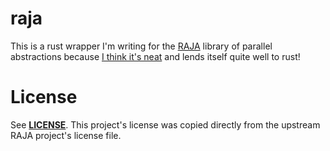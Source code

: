 raja
====

This is a rust wrapper I'm writing for the [RAJA](https://github.com/LLNL/RAJA) library of parallel abstractions because [I think it's neat](https://twitter.com/hipsterelectron/status/1515279140701806593?s=20&t=2L4_wEQagAf4CGFI913lYA) and lends itself quite well to rust!

# License
See **[LICENSE](./LICENSE)**. This project's license was copied directly from the upstream RAJA project's license file.
